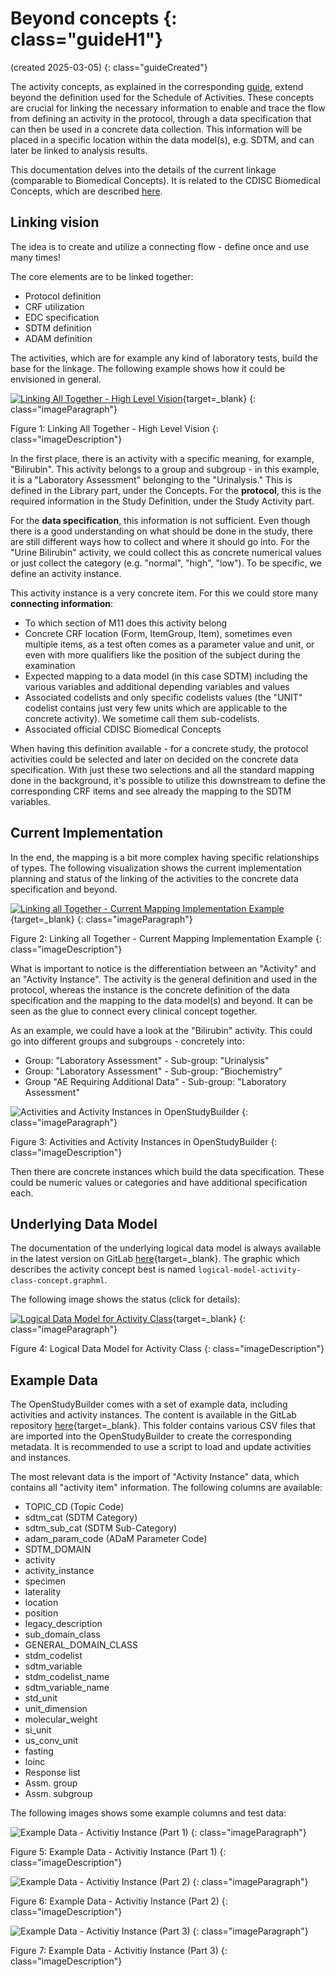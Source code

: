 # Beyond concepts {: class="guideH1"}

(created 2025-03-05) 
{: class="guideCreated"}

The activity concepts, as explained in the corresponding [guide](./guide_activity_concept.md), extend beyond the definition used for the Schedule of Activities. These concepts are crucial for linking the necessary information to enable and trace the flow from defining an activity in the protocol, through a data specification that can then be used in a concrete data collection. This information will be placed in a specific location within the data model(s), e.g. SDTM, and can later be linked to analysis results.

This documentation delves into the details of the current linkage (comparable to Biomedical Concepts). It is related to the CDISC Biomedical Concepts, which are described [here](https://www.cdisc.org/cdisc-biomedical-concepts).

## Linking vision

The idea is to create and utilize a connecting flow - define once and use many times!

The core elements are to be linked together:

- Protocol definition
- CRF utilization
- EDC specification
- SDTM definition
- ADAM definition

The activities, which are for example any kind of laboratory tests, build the base for the linkage. The following example shows how it could be envisioned in general. 

[![Linking All Together - High Level Vision](./img/guide_bc_01.png)](./img/guide_bc_01.png){target=_blank}
{: class="imageParagraph"}

Figure 1: Linking All Together - High Level Vision
{: class="imageDescription"}

In the first place, there is an activity with a specific meaning, for example, "Bilirubin". This activity belongs to a group and subgroup - in this example, it is a "Laboratory Assessment" belonging to the "Urinalysis." This is defined in the Library part, under the Concepts. For the **protocol**, this is the required information in the Study Definition, under the Study Activity part.

For the **data specification**, this information is not sufficient. Even though there is a good understanding on what should be done in the study, there are still different ways how to collect and where it should go into. For the "Urine Bilirubin" activity, we could collect this as concrete numerical values or just collect the category (e.g. "normal", "high", "low"). To be specific, we define an activity instance.

This activity instance is a very concrete item. For this we could store many **connecting information**:

- To which section of M11 does this activity belong
- Concrete CRF location (Form, ItemGroup, Item), sometimes even multiple items, as a test often comes as a parameter value and unit, or even with more qualifiers like the position of the subject during the examination
- Expected mapping to a data model (in this case SDTM) including the various variables and additional depending variables and values
- Associated codelists and only specific codelists values (the "UNIT" codelist contains just very few units which are applicable to the concrete activity). We sometime call them sub-codelists.
- Associated official CDISC Biomedical Concepts

When having this definition available - for a concrete study, the protocol activities could be selected and later on decided on the concrete data specification. With just these two selections and all the standard mapping done in the background, it's possible to utilize this downstream to define the corresponding CRF items and see already the mapping to the SDTM variables.


## Current Implementation

In the end, the mapping is a bit more complex having specific relationships of types. The following visualization shows the current implementation planning and status of the linking of the activities to the concrete data specification and beyond.

[![Linking all Together - Current Mapping Implementation Example](./img/guide_bc_02.png)](./img/guide_bc_02.png){target=_blank}
{: class="imageParagraph"}

Figure 2: Linking all Together - Current Mapping Implementation Example
{: class="imageDescription"}

What is important to notice is the differentiation between an "Activity" and an "Activity Instance". The activity is the general definition and used in the protocol, whereas the instance is the concrete definition of the data specification and the mapping to the data model(s) and beyond. It can be seen as the glue to connect every clinical concept together.

As an example, we could have a look at the "Bilirubin" activity. This could go into different groups and subgroups - concretely into:

- Group: "Laboratory Assessment" - Sub-group: "Urinalysis"
- Group: "Laboratory Assessment" - Sub-group: "Biochemistry" 
- Group "AE Requiring Additional Data" - Sub-group: "Laboratory Assessment"

![Activities and Activity Instances in OpenStudyBuilder](./img/guide_bc_05.png)
{: class="imageParagraph"}

Figure 3: Activities and Activity Instances in OpenStudyBuilder
{: class="imageDescription"}

Then there are concrete instances which build the data specification. These could be numeric values or categories and have additional specification each.

## Underlying Data Model

The documentation of the underlying logical data model is always available in the latest version on GitLab [here](https://github.com/NovoNordisk-OpenSource/openstudybuilder-solution/tree/main/neo4j-mdr-db/model/logical_data_model){target=_blank}. The graphic which describes the activity concept best is named `logical-model-activity-class-concept.graphml`.

The following image shows the status (click for details):

[![Logical Data Model for Activity Class](./img/guide_bc_06.svg)](./img/guide_bc_06.svg){target=_blank}
{: class="imageParagraph"}

Figure 4: Logical Data Model for Activity Class
{: class="imageDescription"}

## Example Data

The OpenStudyBuilder comes with a set of example data, including activities and activity instances. The content is available in the GitLab repository [here](https://github.com/NovoNordisk-OpenSource/openstudybuilder-solution/tree/main/studybuilder-import/datafiles/sponsor_library/activity){target=_blank}. This folder contains various CSV files that are imported into the OpenStudyBuilder to create the corresponding metadata. It is recommended to use a script to load and update activities and instances.

The most relevant data is the import of "Activity Instance" data, which contains all "activity item" information. The following columns are available:


- TOPIC_CD	(Topic Code)
- sdtm_cat	(SDTM Category)
- sdtm_sub_cat  (SDTM Sub-Category)
- adam_param_code (ADaM Parameter Code)
- SDTM_DOMAIN
- activity
- activity_instance
- specimen
- laterality
- location
- position
- legacy_description
- sub_domain_class
- GENERAL_DOMAIN_CLASS
- stdm_codelist
- sdtm_variable
- stdm_codelist_name
- sdtm_variable_name
- std_unit
- unit_dimension
- molecular_weight
- si_unit
- us_conv_unit
- fasting
- loinc
- Response list
- Assm. group
- Assm. subgroup

The following images shows some example columns and test data:

![Example Data - Activitiy Instance (Part 1)](./img/guide_bc_06.png)
{: class="imageParagraph"}

Figure 5: Example Data - Activitiy Instance (Part 1)
{: class="imageDescription"}

![Example Data - Activitiy Instance (Part 2)](./img/guide_bc_07.png)
{: class="imageParagraph"}

Figure 6: Example Data - Activitiy Instance (Part 2)
{: class="imageDescription"}

![Example Data - Activitiy Instance (Part 3)](./img/guide_bc_08.png)
{: class="imageParagraph"}

Figure 7: Example Data - Activitiy Instance (Part 3)
{: class="imageDescription"}

